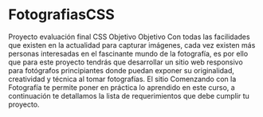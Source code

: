 # FotografiasCSS
Proyecto evaluación final CSS
Objetivo
Objetivo
Con todas las facilidades que existen en la actualidad para capturar imágenes, 
cada vez existen más personas interesadas en el fascinante mundo de la fotografía, 
es por ello que para este proyecto tendrás que desarrollar un sitio web responsivo 
para fotógrafos principiantes donde puedan exponer su originalidad, creatividad y 
técnica al tomar fotografías. El sitio Comenzando con la Fotografía te permite poner 
en práctica lo aprendido en este curso, a continuación te detallamos la lista de requerimientos que debe cumplir tu proyecto.
